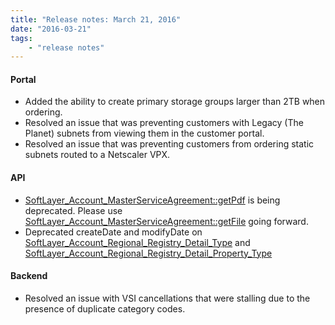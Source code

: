 ```yaml
---
title: "Release notes: March 21, 2016"
date: "2016-03-21"
tags:
    - "release notes"
---
```


#### Portal
+ Added the ability to create primary storage groups larger than 2TB when ordering.
+ Resolved an issue that was preventing customers with Legacy (The Planet) subnets from viewing them in the customer portal.
+ Resolved an issue that was preventing customers from ordering static subnets routed to a Netscaler VPX.

#### API
+ [SoftLayer_Account_MasterServiceAgreement::getPdf](http://sldn.softlayer.com/reference/services/SoftLayer_Account_MasterServiceAgreement/getPdf) is being deprecated. Please use [SoftLayer_Account_MasterServiceAgreement::getFile](http://sldn.softlayer.com/reference/services/SoftLayer_Account_MasterServiceAgreement/getFile) going forward.
+ Deprecated createDate and modifyDate on [SoftLayer_Account_Regional_Registry_Detail_Type](http://sldn.softlayer.com/reference/services/SoftLayer_Account_Regional_Registry_Detail_Type) and [SoftLayer_Account_Regional_Registry_Detail_Property_Type](http://sldn.softlayer.com/reference/services/SoftLayer_Account_Regional_Registry_Detail_Property_Type)

#### Backend
+ Resolved an issue with VSI cancellations that were stalling due to the presence of duplicate category codes.
